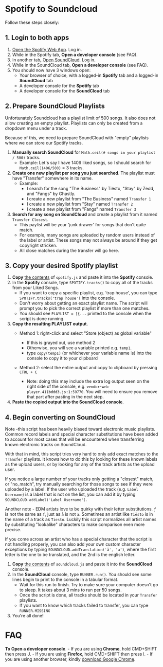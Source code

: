 # Spotify to Soundcloud
Follow these steps closely:

## 1. Login to both apps
1. [Open the Spotify Web App](https://open.spotify.com). Log in.
2. While in the Spotify tab, **Open a developer console** (see FAQ).
3. In another tab, [Open SoundCloud](https://soundcloud.com). Log in.
4. While in the SoundCloud tab, **Open a developer console** (see FAQ).
5. You should now have 3 windows open:
    - Your browser of choice, with a logged-in **Spotify** tab and a logged-in **SoundCloud** tab
    - A developer console for the **Spotify** tab
    - A developer console for the **SoundCloud** tab

## 2. Prepare SoundCloud Playlists
Unfortunately Soundcloud has a playlist limit of 500 songs. It also does not allow creating
an empty playlist. Playlists can only be created from a dropdown menu under a track.

Because of this, we need to prepare SoundCloud with "empty" playlists where we can store 
our Spotify tracks.

1. **Manually search SoundCloud** for `Math.ceil(# songs in your playlist / 500)` tracks.
    - Example:
        Let's say I have 1406 liked songs, so I should search for `Math.ceil(1406/500)` = 3 tracks.
2. **Create one new playlist per song you just searched**. The playlist must have "Transfer" somewhere in its name.
    - Example:
        - I search for the song "The Business" by Tiësto, "Stay" by Zedd, and "Fangs" by Ghastly.
        - I create a new playlist from "The Business" named `Transfer 1`
        - I create a new playlist from "Stay" named `Transfer 2`
        - I create a new playlist from "Fangs" named `Transfer 3`
3. **Search for any song on SoundCloud** and create a playlist from it named `Transfer Closest`.
    - This paylist will be your 'junk drawer' for songs that don't quite match.
    - For example, many songs are uploaded by random users instead of the label or artist. These songs
    may not always be around if they get copyright stricken.
    - All close matches during the transfer will go here.

## 3. Copy your desired Spotify playlist
1. **Copy** [the contents](https://raw.githubusercontent.com/NcUltimate/scurmp/main/all.min.js) of `spotify.js` and paste it into the **Spotify** console.
2. In the **Spotify** console, type `SPOTIFY.tracks()` to copy all of the tracks from your Liked Songs.
    - If you want to copy a specific playlist, e.g. 'trap house', you can type `SPOTIFY.tracks('trap house')` into the console.
    - Don't worry about getting an exact playlist name. The script will prompt you to pick the correct playlist if more than one matches.
    - You should see `PLAYLIST = [{...` printed to the console when the script is done running.
3. **Copy the resulting PLAYLIST output**.
    - Method 1: right-click and select "Store (object) as global variable"
        - If this is grayed out, use method 2
        - Otherwise, you will see a variable printed e.g. `temp1`.
        - type `copy(temp1)` (or whichever your variable name is) into the console to copy it to your clipboard

    - Method 2: select the entire output and copy to clipboard by pressing `CTRL + C`
        - Note: doing this may include the extra log output seen on the right side of the console, e.g. `vendor~web-player.411bddd3.js:1:50770`.
            You will need to ensure you remove that part after pasting in the next step.
4. **Paste the copied output into the SoundCloud console**.

## 4. Begin converting on SoundCloud
Note -this script has been heavily biased toward electronic music playlists. Common record labels and special character substitutions have been added to account for most cases that will be encountered when transferring known electronic tracks on SoundCloud.

With that in mind, this script tries very hard to only add exact matches to the `Transfer` playlists. It knows how to do this by looking for these known labels as the upload users, or by looking for any of the track artists as the upload user.

If you notice a large number of your tracks only getting a "closest" match, or "no_match", try manually searching for those songs to see if they were uploaded by a label. If the user who uploaded the track (e.g. `Label Username`) is a label that is not on the list, you can add it by typing `SOUNDCLOUD.addLabel('Label Username')`.

Another note - EDM artists love to be quirky with their letter substitutions. `ƒ` is not the same as `f`, just as `å` is not `a`. Sometimes an artist like `Tiësto` is in the name of a track as `Tiesto`. Luckily this script normalizes all artist names by substituting "lookalike" characters to make comparison even more precise.

If you come across an artist who has a special character that the script is not handling properly, you can also add your own custom character exceptions by typing `SOUNDCLOUD.addTranslation('å', 'a')`, where the first letter is the one to be translated, and the 2nd is the english letter.

1. **Copy** [the contents](https://raw.githubusercontent.com/NcUltimate/scurmp/main/soundcloud.js) of `soundcloud.js` and paste it into the **SoundCloud** console.
2. In the **SoundCloud** console, type `RUNNER.run()`. You should see some lines begin to print to the console in a tabular format.
    - Wait for this run to finish. Try to make sure your computer doesn't go to sleep. It takes about 3 mins to run per 50 songs.
    - Once the script is done, all tracks should be located in your `Transfer` playlists.
    - If you want to know which tracks failed to transfer, you can type `RUNNER.MISSING`
3. You're all done!

# FAQ
**To Open a developer console**.
    - If you are using **Chrome**, hold CMD+SHIFT then press J.
    - If you are using **Firefox**, hold CMD+SHIFT then press I.
    - If you are using another browser, kindly [download Google Chrome](https://www.google.com/chrome/thank-you.html?statcb=0&installdataindex=empty&defaultbrowser=0#).